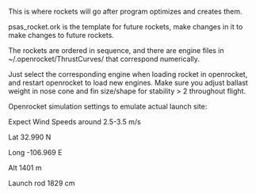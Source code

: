 This is where rockets will go after program optimizes and creates them.

psas_rocket.ork is the template for future rockets, make changes in it to make changes to future rockets.

The rockets are ordered in sequence, and there are engine files in ~/.openrocket/ThrustCurves/ that correspond numerically.

Just select the corresponding engine when loading rocket in openrocket, and restart openrocket to load new engines. Make sure you adjust ballast weight in nose cone and fin size/shape for stability > 2 throughout flight.


Openrocket simulation settings to emulate actual launch site:

Expect Wind Speeds around 2.5-3.5 m/s

Lat 32.990 N

Long -106.969 E

Alt 1401 m

Launch rod 1829 cm
